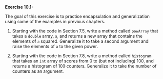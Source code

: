**Exercise 10.1:**

The goal of this exercise is to practice encapsulation and generalization using some of the examples in previous chapters.



1.  Starting with the code in Section 7.5, write a method called `powArray` that takes a `double` array, `a`, and returns a new array that contains the elements of `a` squared.
Generalize it to take a second argument and raise the elements of `a` to the given power.

1.  Starting with the code in Section 7.8, write a method called `histogram` that takes an `int` array of scores from 0 to (but not including) 100, and returns a histogram of 100 counters.
Generalize it to take the number of counters as an argument.